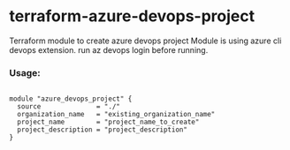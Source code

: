 # terraform-azure-devops-project
Terraform module to create azure devops project
Module is using azure cli devops extension. run az devops login before running.

### Usage: 

```hcl

module "azure_devops_project" {
  source              = "./"
  organization_name   = "existing_organization_name"
  project_name        = "project_name_to_create"
  project_description = "project_description"
}
```

